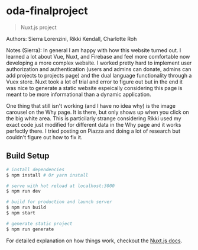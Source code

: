 # oda-finalproject

> Nuxt.js project

Authors: Sierra Lorenzini, Rikki Kendall, Charlotte Roh

Notes (Sierra):
In general I am happy with how this website turned out. I learned a lot about Vue, Nuxt, and Firebase and feel
more comfortable now developing a more complex website. I worked pretty hard to implement user authorization and authentication (users and admins can donate, admins can add projects to projects page) and the dual language functionality through a Vuex store. Nuxt took a lot of trial and error to figure out but in the end it was nice to generate a static website espeically considering this page is meant to be more informational than a dynamic application.

One thing that still isn't working (and I have no idea why) is the image carousel on the Why page. It is there, but only shows up when you click on the big white area. This is particilarly strange considering Rikki
used my exact code just modified for different data in the Why page and it works perfectly there. I tried posting on Piazza and doing a lot of research but couldn't figure out how to fix it.

## Build Setup

``` bash
# install dependencies
$ npm install # Or yarn install

# serve with hot reload at localhost:3000
$ npm run dev

# build for production and launch server
$ npm run build
$ npm start

# generate static project
$ npm run generate
```

For detailed explanation on how things work, checkout the [Nuxt.js docs](https://github.com/nuxt/nuxt.js).
